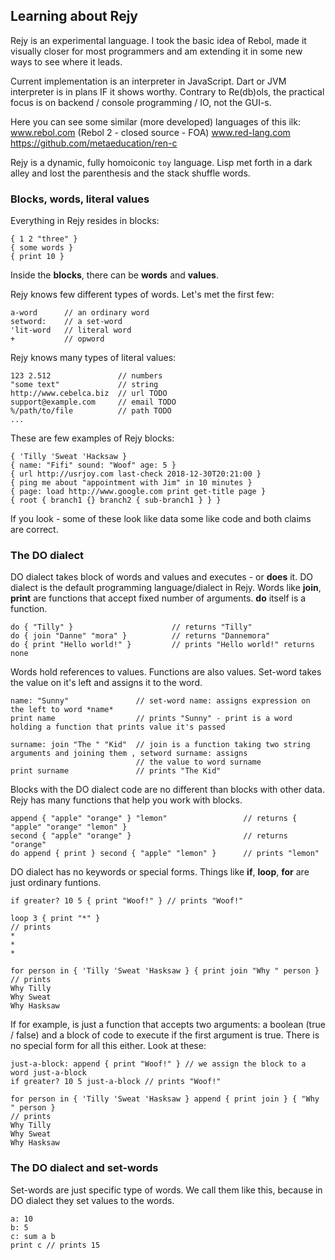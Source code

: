 ## Learning about Rejy

Rejy is an experimental language. I took the basic idea of Rebol, made it visually closer for most programmers and am extending it in some new ways to see where it leads. 

Current implementation is an interpreter in JavaScript. Dart or JVM interpreter is in plans IF it shows worthy. Contrary to Re(db)ols, the practical focus is on backend / console programming / IO, not the GUI-s.

Here you can see some similar (more developed) languages of this ilk:
    www.rebol.com (Rebol 2 - closed source - FOA)
    www.red-lang.com
    https://github.com/metaeducation/ren-c

Rejy is a dynamic, fully homoiconic `toy` language. Lisp met forth in a dark alley and lost the parenthesis and the stack shuffle words.

### Blocks, words, literal values

Everything in Rejy resides in blocks:

    { 1 2 "three" }
    { some words }
    { print 10 }
    
Inside the **blocks**, there can be **words** and **values**.

Rejy knows few different types of words. Let's met the first few:

    a-word      // an ordinary word
    setword:    // a set-word
    'lit-word   // literal word
    +           // opword
    
Rejy knows many types of literal values:

    123 2.512               // numbers
    "some text"             // string
    http://www.cebelca.biz  // url TODO
    support@example.com     // email TODO
    %/path/to/file          // path TODO
    ...
    
These are few examples of Rejy blocks:

    { 'Tilly 'Sweat 'Hacksaw }
    { name: "Fifi" sound: "Woof" age: 5 }
    { url http://usrjoy.com last-check 2018-12-30T20:21:00 }
    { ping me about "appointment with Jim" in 10 minutes }
    { page: load http://www.google.com print get-title page }
    { root { branch1 {} branch2 { sub-branch1 } } }

If you look - some of these look like data some like code and both claims are correct.

### The DO dialect

DO dialect takes block of words and values and executes - or **does** it. DO dialect is the default programming language/dialect in Rejy. Words like **join**, **print** are functions that accept fixed number of arguments. **do** itself is a function.

    do { "Tilly" }                      // returns "Tilly"
    do { join "Danne" "mora" }          // returns "Dannemora"
    do { print "Hello world!" }         // prints "Hello world!" returns none

Words hold references to values. Functions are also values. Set-word takes the value on it's left and assigns it to the word.

    name: "Sunny"               // set-word name: assigns expression on the left to word *name*
    print name                  // prints "Sunny" - print is a word holding a function that prints value it's passed
    
    surname: join "The " "Kid"  // join is a function taking two string arguments and joining them , setword surname: assigns 
                                // the value to word surname
    print surname               // prints "The Kid"

Blocks with the DO dialect code are no different than blocks with other data. Rejy has many functions that help you work with blocks.
 
    append { "apple" "orange" } "lemon"                 // returns { "apple" "orange" "lemon" }
    second { "apple" "orange" }                         // returns "orange"
    do append { print } second { "apple" "lemon" }      // prints "lemon"

DO dialect has no keywords or special forms. Things like **if**, **loop**, **for** are just ordinary funtions.

    if greater? 10 5 { print "Woof!" } // prints "Woof!"
    
    loop 3 { print "*" } 
    // prints
    *
    *
    *
    
    for person in { 'Tilly 'Sweat 'Hasksaw } { print join "Why " person }
    // prints
    Why Tilly
    Why Sweat
    Why Hasksaw
   
If for example, is just a function that accepts two arguments: a boolean (true / false) and a block of code to execute if the first argument is true. There is no special form for all this either. Look at these:

    just-a-block: append { print "Woof!" } // we assign the block to a word just-a-block
    if greater? 10 5 just-a-block // prints "Woof!"
    
    for person in { 'Tilly 'Sweat 'Hasksaw } append { print join } { "Why " person }
    // prints
    Why Tilly
    Why Sweat
    Why Hasksaw
    
### The DO dialect and set-words

Set-words are just specific type of words. We call them like this, because in DO dialect they set values to the words.

    a: 10
    b: 5
    c: sum a b
    print c // prints 15
   
   
